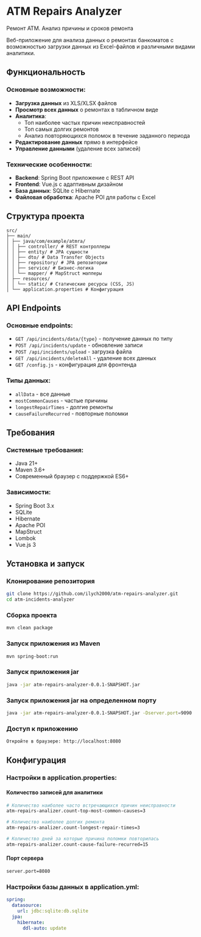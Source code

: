# ATM Repairs Analyzer
Ремонт АТМ. Анализ причины и сроков ремонта

Веб-приложение для анализа данных о ремонтах банкоматов с возможностью загрузки данных из Excel-файлов и различными видами аналитики.

## Функциональность

### Основные возможности:
- **Загрузка данных** из XLS/XLSX файлов
- **Просмотр всех данных** о ремонтах в табличном виде
- **Аналитика**:
  - Топ наиболее частых причин неисправностей
  - Топ самых долгих ремонтов
  - Анализ повторяющихся поломок в течение заданного периода
- **Редактирование данных** прямо в интерфейсе
- **Управление данными** (удаление всех записей)

### Технические особенности:
- **Backend**: Spring Boot приложение с REST API
- **Frontend**: Vue.js с адаптивным дизайном
- **База данных**: SQLite с Hibernate
- **Файловая обработка**: Apache POI для работы с Excel

## Структура проекта
```
src/
├── main/
│ ├── java/com/example/atmra/
│ │ ├── controller/ # REST контроллеры
│ │ ├── entity/ # JPA сущности
│ │ ├── dto/ # Data Transfer Objects
│ │ ├── repository/ # JPA репозитории
│ │ ├── service/ # Бизнес-логика
│ │ └── mapper/ # MapStruct мапперы
│ ├── resources/
│ │ └── static/ # Статические ресурсы (CSS, JS)
│ └── application.properties # Конфигурация
```

## API Endpoints

### Основные endpoints:
- `GET /api/incidents/data/{type}` - получение данных по типу
- `POST /api/incidents/update` - обновление записи
- `POST /api/incidents/upload` - загрузка файла
- `GET /api/incidents/deleteAll` - удаление всех данных
- `GET /config.js` - конфигурация для фронтенда

### Типы данных:
- `allData` - все данные
- `mostCommonCauses` - частые причины
- `longestRepairTimes` - долгие ремонты
- `causeFailureRecurred` - повторные поломки

## Требования

### Системные требования:
- Java 21+
- Maven 3.6+
- Современный браузер с поддержкой ES6+

### Зависимости:
- Spring Boot 3.x
- SQLite
- Hibernate
- Apache POI
- MapStruct
- Lombok
- Vue.js 3

## Установка и запуск

### Клонирование репозитория
```bash
git clone https://github.com/ilych2000/atm-repairs-analyzer.git
cd atm-incidents-analyzer
```
### Сборка проекта
```bash
mvn clean package
```
### Запуск приложения из Maven
```bash
mvn spring-boot:run
```
### Запуск приложения jar
```bash
java -jar atm-repairs-analyzer-0.0.1-SNAPSHOT.jar
```
### Запуск приложения jar на определенном порту
```bash
java -jar atm-repairs-analyzer-0.0.1-SNAPSHOT.jar -Dserver.port=9090
```

### Доступ к приложению
```bash
Откройте в браузере: http://localhost:8080
```

## Конфигурация
### Настройки в application.properties:
#### Количество записей для аналитики
```bash
# Количество наиболее часто встречающихся причин неисправности
atm-repairs-analizer.count-top-most-common-causes=3

# Количество наиболее долгих ремонта
atm-repairs-analizer.count-longest-repair-times=3

# Количество дней за которые причина поломки повторилась
atm-repairs-analizer.count-cause-failure-recurred=15
```
#### Порт сервера
```bash
server.port=8080
```
### Настройки базы данных в application.yml:
```yaml
spring:
  datasource:
    url: jdbc:sqlite:db.sqlite
  jpa:
    hibernate:
      ddl-auto: update
```
